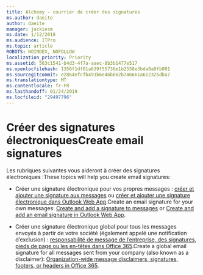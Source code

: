 ```yaml
---
title: Alchemy - courrier de créer des signatures
ms.author: daeite
author: daeite
manager: jackiesm
ms.date: 1/12/2018
ms.audience: ITPro
ms.topic: article
ROBOTS: NOINDEX, NOFOLLOW
localization_priority: Priority
ms.assetid: 563c1541-b4d3-4f7a-aaec-8b3b1477e517
ms.openlocfilehash: 1356f1df81a639f55736e1b2558e3bda8a9fb801
ms.sourcegitcommit: e2864efcfb493b6e46b662b746661a61232bdba7
ms.translationtype: MT
ms.contentlocale: fr-FR
ms.lasthandoff: 01/24/2019
ms.locfileid: "29497796"
---
```

# <a name="create-email-signatures"></a><span data-ttu-id="c73a0-102">Créer des signatures électroniques</span><span class="sxs-lookup"><span data-stu-id="c73a0-102">Create email signatures</span></span>

<span data-ttu-id="c73a0-103">Les rubriques suivantes vous aideront à créer des signatures électroniques :</span><span class="sxs-lookup"><span data-stu-id="c73a0-103">These topics will help you create email signatures:</span></span>
  
- <span data-ttu-id="c73a0-104">Créer une signature électronique pour vos propres messages : [créer et ajouter une signature aux messages](https://support.office.com/article/8ee5d4f4-68fd-464a-a1c1-0e1c80bb27f2.aspx) ou [créer et ajouter une signature électronique dans Outlook Web App](https://support.office.com/article/0f230564-11b9-4239-83de-f10cbe4dfdfc.aspx).</span><span class="sxs-lookup"><span data-stu-id="c73a0-104">Create an email signature for your own messages: [Create and add a signature to messages](https://support.office.com/article/8ee5d4f4-68fd-464a-a1c1-0e1c80bb27f2.aspx) or [Create and add an email signature in Outlook Web App](https://support.office.com/article/0f230564-11b9-4239-83de-f10cbe4dfdfc.aspx).</span></span>
    
- <span data-ttu-id="c73a0-105">Créer une signature électronique global pour tous les messages envoyés à partir de votre société (également appelé une notification d’exclusion) : [responsabilité de message de l’entreprise, des signatures, pieds de page ou les en-têtes dans Office 365](https://go.microsoft.com/fwlink/p/?linkid=391096).</span><span class="sxs-lookup"><span data-stu-id="c73a0-105">Create a global email signature for all messages sent from your company (also known as a disclaimer): [Organization-wide message disclaimers, signatures, footers, or headers in Office 365](https://go.microsoft.com/fwlink/p/?linkid=391096).</span></span>
    

